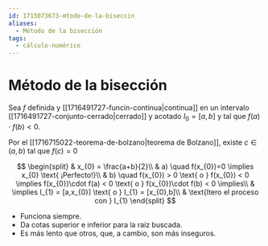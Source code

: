 ```yaml
---
id: 1715073673-mtodo-de-la-biseccin
aliases:
  - Método de la bisección
tags:
  - cálculo-numérico
---
```


# Método de la bisección

Sea $f$ definida y [[1716491727-funcin-continua|continua]] en un intervalo [[1716491727-conjunto-cerrado|cerrado]] y acotado $I_{0}=[a,b]$ y tal que $f(a)\cdot f(b)<0$.

Por el [[1716715022-teorema-de-bolzano|teorema de Bolzano]], existe $c \in  (a,b)$ tal que $f(c) = 0$

$$
\begin{split}
    & x_{0} = \frac{a+b}{2}\\
    & a) \quad f(x_{0})=0 \implies x_{0} \text{ ¡Perfecto!}\\
	    & b) \quad f(x_{0}) > 0 \text{ o } f(x_{0}) < 0 \implies f(x_{0})\cdot f(a) < 0 \text{ o } f(x_{0})\cdot f(b) < 0 \implies\\
	    & \implies I_{1} = [a,x_{0}] \text{ o } I_{1} = [x_{0},b]\\
    & \text{Itero el proceso con } I_{1}
\end{split}
$$

- Funciona siempre.
- Da cotas superior e inferior para la raíz buscada.
- Es más lento que otros, que, a cambio, son más inseguros.
